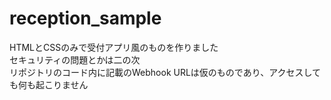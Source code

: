 # reception_sample
HTMLとCSSのみで受付アプリ風のものを作りました  
セキュリティの問題とかは二の次  
リポジトリのコード内に記載のWebhook URLは仮のものであり、アクセスしても何も起こりません
